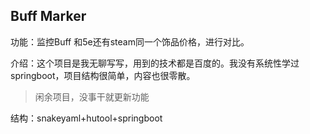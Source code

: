 ## Buff Marker 

功能：监控Buff 和5e还有steam同一个饰品价格，进行对比。

介绍：这个项目是我无聊写写，用到的技术都是百度的。我没有系统性学过springboot，项目结构很简单，内容也很零散。

> 闲余项目，没事干就更新功能



结构：snakeyaml+hutool+springboot